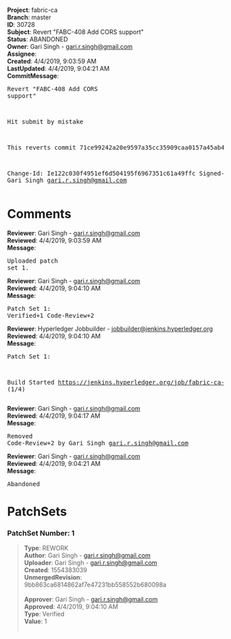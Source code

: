 <strong>Project</strong>: fabric-ca<br><strong>Branch</strong>: master<br><strong>ID</strong>: 30728<br><strong>Subject</strong>: Revert "FABC-408 Add CORS support"<br><strong>Status</strong>: ABANDONED<br><strong>Owner</strong>: Gari Singh - gari.r.singh@gmail.com<br><strong>Assignee</strong>:<br><strong>Created</strong>: 4/4/2019, 9:03:59 AM<br><strong>LastUpdated</strong>: 4/4/2019, 9:04:21 AM<br><strong>CommitMessage</strong>:<br><pre>Revert "FABC-408 Add CORS support"

Hit submit by mistake

This reverts commit 71ce99242a20e9597a35cc35909caa0157a45ab4.

Change-Id: Ie122c030f4951ef6d504195f6967351c61a49ffc
Signed-off-by: Gari Singh <gari.r.singh@gmail.com>
</pre><h1>Comments</h1><strong>Reviewer</strong>: Gari Singh - gari.r.singh@gmail.com<br><strong>Reviewed</strong>: 4/4/2019, 9:03:59 AM<br><strong>Message</strong>: <pre>Uploaded patch set 1.</pre><strong>Reviewer</strong>: Gari Singh - gari.r.singh@gmail.com<br><strong>Reviewed</strong>: 4/4/2019, 9:04:10 AM<br><strong>Message</strong>: <pre>Patch Set 1: Verified+1 Code-Review+2</pre><strong>Reviewer</strong>: Hyperledger Jobbuilder - jobbuilder@jenkins.hyperledger.org<br><strong>Reviewed</strong>: 4/4/2019, 9:04:10 AM<br><strong>Message</strong>: <pre>Patch Set 1:

Build Started https://jenkins.hyperledger.org/job/fabric-ca-verify-s390x/3831/ (1/4)</pre><strong>Reviewer</strong>: Gari Singh - gari.r.singh@gmail.com<br><strong>Reviewed</strong>: 4/4/2019, 9:04:17 AM<br><strong>Message</strong>: <pre>Removed Code-Review+2 by Gari Singh <gari.r.singh@gmail.com>
</pre><strong>Reviewer</strong>: Gari Singh - gari.r.singh@gmail.com<br><strong>Reviewed</strong>: 4/4/2019, 9:04:21 AM<br><strong>Message</strong>: <pre>Abandoned</pre><h1>PatchSets</h1><h3>PatchSet Number: 1</h3><blockquote><strong>Type</strong>: REWORK<br><strong>Author</strong>: Gari Singh - gari.r.singh@gmail.com<br><strong>Uploader</strong>: Gari Singh - gari.r.singh@gmail.com<br><strong>Created</strong>: 1554383039<br><strong>UnmergedRevision</strong>: 9bb863ca6814862af7e47231bb558552b680098a<br><br><strong>Approver</strong>: Gari Singh - gari.r.singh@gmail.com<br><strong>Approved</strong>: 4/4/2019, 9:04:10 AM<br><strong>Type</strong>: Verified<br><strong>Value</strong>: 1<br><br></blockquote>